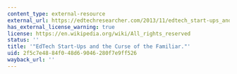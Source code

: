 ```yaml
---
content_type: external-resource
external_url: https://edtechresearcher.com/2013/11/edtech_start-ups_and_the_curse_of_the_familar/
has_external_license_warning: true
license: https://en.wikipedia.org/wiki/All_rights_reserved
status: ''
title: '"EdTech Start-Ups and the Curse of the Familiar."'
uid: 2f5c7e48-84f0-48d6-9046-280f7e9ff526
wayback_url: ''
---
```

